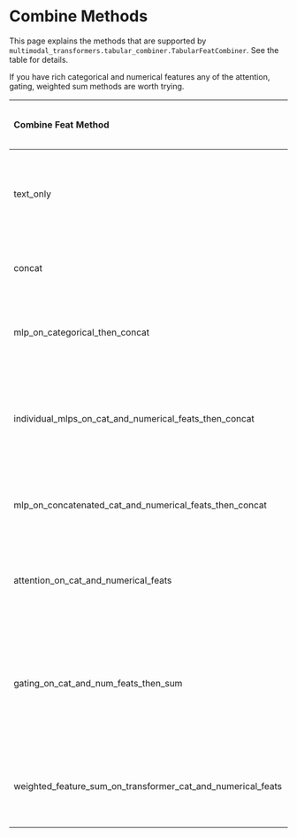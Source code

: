 # Combine Methods

This page explains the methods that are supported by `multimodal_transformers.tabular_combiner.TabularFeatCombiner`.
See the table for details.

If you have rich categorical and numerical features any of the attention, gating, weighted sum methods are worth trying. 

| Combine Feat Method | Description | requires both cat and num features | 
|:--------------|:-------------------|:-------|
| text_only | Uses just the text columns as processed by transformer before final classifier layer(s). Essentially equivalent to HuggingFace's `ForSequenceClassification` models |  False | 
| concat | Concatenate transformer output, numerical feats, and categorical feats all at once before final classifier layer(s) | False |
| mlp_on_categorical_then_concat | MLP on categorical feats then concat transformer output, numerical feats, and processed categorical feats before final classifier layer(s) | False (Requires cat feats)
| individual_mlps_on_cat_and_numerical_feats_then_concat | Separate MLPs on categorical feats and numerical feats then concatenation of transformer output, with processed numerical feats, and processed categorical feats before final classifier layer(s). | False
| mlp_on_concatenated_cat_and_numerical_feats_then_concat | MLP on concatenated categorical and numerical feat then concatenated with transformer output before final classifier layer(s) | True
| attention_on_cat_and_numerical_feats | Attention based summation of transformer outputs, numerical feats, and categorical feats queried by transformer outputs before final classifier layer(s). | False
| gating_on_cat_and_num_feats_then_sum | Gated summation of transformer outputs, numerical feats, and categorical feats before final classifier layer(s). Inspired by [Integrating Multimodal Information in Large Pretrained Transformers](https://www.aclweb.org/anthology/2020.acl-main.214.pdf) which performs the mechanism for each token. | False
| weighted_feature_sum_on_transformer_cat_and_numerical_feats | Learnable weighted feature-wise sum of transformer outputs, numerical feats and categorical feats for each feature dimension before final classifier layer(s) | False

